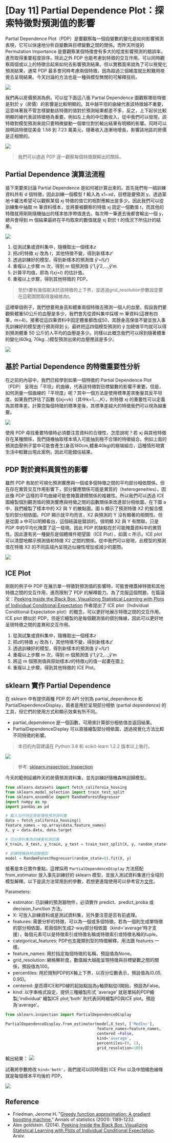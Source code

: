 # [Day 11] Partial Dependence Plot：探索特徵對預測值的影響
Partial Dependence Plot（PDP）是要觀察每一個自變數的變化是如何影響預測表現，它可以快速地分析自變數與目標變數之間的關係。而昨天所提的 Permutation Importance 是要觀察某個特徵會有多大的程度影響預測的錯誤率，進而取得重要程度排序。除此之外 PDP 也能考慮到特徵的交互作用，可以同時觀察兩個或以上的特徵合起來如何去影響預測結果。但以實務面來說為了可以視覺化預測結果，通常 PDP 最多會同時考慮兩個特徵，因為超過三個維度就比較難用視覺去呈現結果。今天討論的方法也是一種與模型無關的可解釋技術。

![](./image/img11-1.png)

我們再以房價預測為例，可以從下面這八張 Partial Dependence 圖觀察哪些特徵是對於 y（房價）的影響是比較明顯的。其中越平坦的曲線代表該特徵越不重要，這意味著我不管怎樣變動該特徵的值對於預測結果都差不多，反之，上下起伏比較明顯的線代表該特徵極為重要。例如左上角的中位數收入，從中我們可以發現，該特徵對模型預測來說只要稍微變動一個單位對於輸出結果有明顯的影響。同時可以說明該特徵從美金 1.58 到 7.23 萬美元，隨著收入逐漸地增長，影響該地區的房價是正相關的。

![](./image/img11-2.png)

> 我們可以透過 PDP 逐一觀察每個特徵跟輸出的關係。

## Partial Dependence 演算法流程
接下來要來討論 Partial Dependence 是如何被計算出來的。首先我們有一組訓練資料共有 d 個特徵，因此訓練一個模型 f 輸入為 x1~xd，目標是要預測 y。透過蒙地卡羅法希望可以觀察某個 xj 特徵的值它的相對應輸出是多少。因此我們可以從訓練集中抽取 m 筆資料樣本，並將要被觀察的特徵 xj 固定一個數值 t，而其他的特徵就用剛剛隨機抽出的樣本依序帶值進去。每次帶一筆進去後都會輸出一個 y，總共會得到 m 個結果最終在平均取來的數值就是 xj 對於 t 的情況下所估計的結果。

![](./image/img11-6.png)

1. 從測試集或資料集中，隨機取出一個樣本𝑧
2. 把𝑧的特徵 𝑥𝑗 改為 𝑡，其他特徵不變，得到新樣本𝑧′
3. 透過訓練好的模型，得到新樣本的預測值 ŷ′=𝑓(𝑧′)
4. 重複以上步驟 m 次，得到 m 個預測值 ŷ′1,ŷ′2,...,ŷ′m
5. 計算平均值，即為 𝑓(𝑥𝑗=𝑡) 的估計值。
6. 重複以上步驟，得到其他特徵的 PDP。

> 至於t要有幾個取決於該特徵的上下界，並透過grid_resolution參數設定要在這範圍間取得幾組做為t。

這裡舉個例子，我們想要用身高和體重兩個特徵去預測一個人的血壓。假設我們要觀察體重50公斤的血壓是多少，我們會先從資料集中採樣 m 筆資料(這裡有四筆，m=4)。接著從這四筆資料中固定體重都改成50，其餘身高保值不變並放入事先訓練好的模型進行預測得到 ŷ。最終把這四個模型預測的 ŷ 加總做平均就可以得到預測體重 50 公斤的人平均的血壓是多少。同樣以此概念我們可以得到隨著體重的變化(60kg, 70kg...)模型預測出來的血壓應該是多少。

![](./image/img11-7.png)

## 基於 Partial Dependence 的特徵重要性分析
在之前的內容中，我們已經學到如果一個特徵的 Partial Dependence Plot（PDP） 呈現出「平坦」的曲線，代表該特徵對目標變數的影響不重要。但是，如何測量一個曲線的「平坦度」呢？其中一個方法是使用標準差來衡量其反平坦度。如果我們評估了函數 𝑓j(xj=vk)（其中k=1,...,K），則特徵 xj 的重要性可以定義為其標準差。計算完每個特徵的標準差後，其標準差越大的特徵我們可以視為越重要。

![](./image/img11-8.png)

使用 PDP 尋找重要特徵時必須要注意資料的合理性，怎麼說呢？若 xj 與其他特徵存在某種關係，我們隨機抽取樣本填入可能抽到極不合理的特徵組合。例如上面的預測血壓例子當中可能會產生(身高180cm,體重40kg)的極端組合，這種情形現實生活中較難出現此案例，因此可能錯估結果。

## PDP 對於資料異質性的影響
雖然 PDP 有助於可視化預測響應與一個或多個特徵之間的平均部分相依關係。但在存在實質交互作用影響下，部分響應關係可能是異質的（heterogeneities）。因此像 PDP 這樣的平均曲線可能會掩蓋建模關係的複雜性。所以我們可以透過 ICE 圖繪製個別觀測值的預測響應與特徵之間的函數關係來改進部分相依圖。在下圖 a 中，我們繪製了樣本中的 X2 與 Y 的散點圖。圖 b 顯示了預測特徵 X2 的擬合模型的部分相依圖。PDP 顯示就平均而言，X2 與預測的 Y 沒有顯著的相關性。但是從圖 a 中可以明顯看出，這個結論是錯誤的。很明顯 X2 與 Y 有關聯，只是 PDP 中的平均化掩蓋了這一發現。因此 PDP 的缺點在於可能掩蓋資料中的異質性。因此還有另一種變形是個體條件期望圖（ICE Plot），如圖 c 所示。ICE plot 可以清楚地顯示預測值和特徵 X2 之間的關係。從中我們可以發現，此模型的預測值在特徵 X2 的不同區域內呈現近似線性增加或減少的趨勢。

![](./image/img11-9.png)

## ICE Plot
剛剛的例子中 PDP 在展示單一特徵對預測值的影響時，可能會掩蓋掉特徵和其他特徵之間的交互作用，進而限制了 PDP 的解釋能力。為了克服這個問題，在篇論文：[Peeking Inside the Black Box: Visualizing Statistical Learning with Plots of Individual Conditional Expectation](https://arxiv.org/pdf/1309.6392.pdf) 作者提出了 ICE plot（Individual Conditional Expectation plot）的概念，可以更好地展示特徵之間的交互作用。ICE plot 類似於 PDP，但是它繪製的是每個觀測值的個別條線，因此可以更好地呈現特徵之間的差異和交互作用。

1. 從測試集或資料集中，隨機取出一個樣本𝑧
2. 把𝑧的特徵 𝑥𝑗 改為 𝑡，其他特徵不變，得到新樣本𝑧′
3. 透過訓練好的模型，得到新樣本的預測值 ŷ′=𝑓(𝑧′)
4. 重複以上步驟 m 次，得到 m 個預測值 ŷ′1,ŷ′2,...,ŷ′m
5. 將這 m 個預測值與原始樣本𝑧的特徵𝑥𝑗的值一起畫在圖上
6. 重複以上步驟，得到其他特徵的 ICE Plot。

## sklearn 實作 Partial Dependence
在 sklearn 中有提供兩種 PDP 的 API 分別為 partial_dependence 和 PartialDependenceDisplay，兩者是用於呈現部分相依 (partial dependence) 的工具，但它們的使用方式和顯示效果有所不同。

- partial_dependence 是一個函數，可用來計算部分相依值並返回結果。
- PartialDependenceDisplay 可以直接繪製部分相依圖，透過視覺化方法比較不同特徵的影響。

> 本日的內容建議在 Python 3.8 和 scikit-learn 1.2.2 版本以上執行。

![](./image/img11-3.png)

> 參考: [sklearn.inspection: Inspection](https://scikit-learn.org/stable/modules/classes.html#module-sklearn.inspection)


今天的範例延續昨天的房價預測資料集，並先訓練好隨機森林迴歸模型。

```py
from sklearn.datasets import fetch_california_housing
from sklearn.model_selection import train_test_split
from sklearn.ensemble import RandomForestRegressor
import numpy as np
import pandas as pd

# 載入加州地區房屋價格預測資料集
data = fetch_california_housing()
feature_names = np.array(data.feature_names)
X, y = data.data, data.target

# 切分資料集為訓練集和測試集
X_train, X_test, y_train, y_test = train_test_split(X, y, random_state=42)

# 訓練隨機森林迴歸模型
model = RandomForestRegressor(random_state=0).fit(X, y)
```

接著是本日實作重點，這裡採用 `PartialDependenceDisplay` 方法搭配 from_estimator 放入事先訓練好的 sklearn 模型，並放入測試資料集進行全域的模型解釋。以下是該方法常用到的參數，若想更進階使用可以參考官方[文件](https://scikit-learn.org/stable/modules/generated/sklearn.inspection.PartialDependenceDisplay.html)。

Parameters:
- estimator: 已訓練的預測器物件，必須實作 predict、predict_proba 或 decision_function 方法。
- X: 可放入訓練資料或是測試資料集，另外要注意是否有前處理。
- features: 需要分析的特徵，可以為一個或多個特徵，若為一個則生成單特徵的部分相依圖，若兩個則生成2-way部分相依圖（kind='average'時才支援），每個元素可以是特徵索引或特徵名稱或特徵索引或特徵名稱的tuple。
- categorical_features: PDP也支援類別型的特徵解釋，用法跟 features 一樣。
- feature_names: 用於指定每個特徵的名稱，預設值為None。
- grid_resolution: 網格解析度，數值越大越能呈現特徵與目標變數之間的關係，預設值為100。
- percentiles: 用於限制PDP的X軸上下界，以百分位數表示，預設值為(0.05, 0.95)。
- centered: 是否將ICE和PD線的起始點設為y軸原點從0開始，預設為False。
- kind: 以字串格式設定，提供三種繪製形式 'average' 就是單純的PDP繪製;'individual' 繪製ICE plot;'both' 則代表同時繪製PD與ICE plot。預設為'average'。

```py
from sklearn.inspection import PartialDependenceDisplay

PartialDependenceDisplay.from_estimator(model,X_test, ['MedInc'], 
                                        feature_names=feature_names, 
                                        centered =False, 
                                        kind='average', 
                                        percentiles=(0, 1),
                                        grid_resolution=100)
```

輸出結果：
![](./image/img11-4.png)

試著將參數修改 `kind='both'`，我們就可以同時得到 ICE Plot 以及中間橘色線條就是每個樣本平均後的 PDP。

![](./image/img11-5.png)


## Reference
- Friedman, Jerome H. "[Greedy function approximation: A gradient boosting machine.](https://projecteuclid.org/journals/annals-of-statistics/volume-29/issue-5/Greedy-function-approximation-A-gradient-boostingmachine/10.1214/aos/1013203451.full)" Annals of statistics (2001): 1189-1232.
- Alex goldstein. (2014). [Peeking Inside the Black Box: Visualizing Statistical Learning with Plots of Individual Conditional Expectation](https://arxiv.org/pdf/1309.6392.pdf). Arxiv.